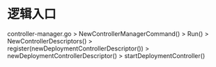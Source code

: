 # 逻辑入口
controller-manager.go > NewControllerManagerCommand() > Run() > NewControllerDescriptors() > register(newDeploymentControllerDescriptor()) > newDeploymentControllerDescriptor() > startDeploymentController()